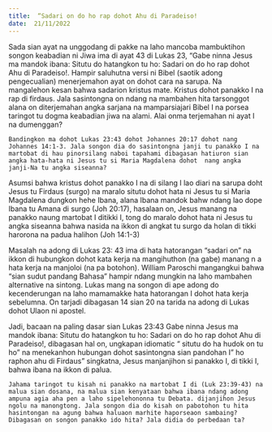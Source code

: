 ```yaml
---
title:  “Sadari on do ho rap dohot Ahu di Paradeiso!
date:  21/11/2022
---
```


Sada sian ayat na unggodang di pakke na laho mancoba mambuktihon songon  keabadian ni Jiwa ima di ayat 43 di Lukas 23, “Gabe ninna Jesus ma mandok ibana: Situtu do hatangkon tu ho: Sadari on do ho rap dohot Ahu di Paradeiso!. Hampir saluhutna  versi ni Bibel (saotik adong pengecualian) menerjemahon ayat  on dohot cara na sarupa. Na mangalehon kesan  bahwa sadarion kristus  mate. Kristus dohot panakko I  na rap di firdaus. Jala sasintongna on ndang na mambahen hita tarsonggot alana on diterjemahan angka sarjana na mamparsiajari Bibel I na porsea taringot tu dogma keabadian jiwa na alami. Alai onma terjemahan ni ayat I na dumenggan?

`Bandingkon ma dohot Lukas 23:43 dohot Johannes 20:17 dohot nang Johannes 14:1-3. Jala songon dia do sasintongna janji tu panakko I na martobat di hau pinorsilang naboi tapahami dibagasan hatiuron sian angka hata-hata ni Jesus tu si Maria Magdalena dohot  nang angka janji-Na tu angka siseanna?`

Asumsi bahwa kristus dohot panakko I na di silang I lao diari na sarupa doht Jesus tu Firdaus (surgo) na maralo situtu dohot hata ni Jesus tu si Maria Magdalena dungkon hehe Ibana, alana Ibana mandok bahw ndang lao dope Ibana tu Amana di surgo (Joh 20:17), hasalaan on, Jesus manang na panakko  naung  martobat I ditikki I, tong do maralo dohot hata ni Jesus tu angka siseanna bahwa nasida na ikkon  di angkat tu surgo da holan  di tikki harorona na padua halihon (Joh 14:1-3)

Masalah na adong di Lukas 23: 43 ima di hata hatorangan “sadari on” na ikkon di hubungkon dohot kata kerja na mangihuthon (na gabe)  manang  n a hata  kerja  na manjoloi (na pa botohon). William Paroschi mangangkui bahwa “sian sudut pandang Bahasa” hampir ndang  mungkin na laho mambahen alternative na sintong. Lukas mang na songon di ape adong do kecenderungan  na laho mamamakke hata hatorangan I dohot  hata kerja sebelumna. On tarjadi dibagasan 14 sian 20 na tarida na adong di Lukas dohot Ulaon ni apostel.

Jadi, bacaan na paling dasar sian Lukas 23:43 Gabe ninna Jesus ma mandok ibana: Situtu do hatangkon tu ho: Sadari on do ho rap dohot Ahu di Paradeiso!, dibagasan hal on, ungkapan idiomatic “ situtu do ha hudok on tu ho” na menekanhon hubungan dohot sasintongna sian pandohan I” ho raphon ahu di Firdaus” singkatna, Jesus manjanjihon si panakko I, di tikki I, bahwa ibana na ikkon di palua.

`Jahama taringot tu kisah ni panakko na martobat I di (Luk 23:39-43) na malua sian dosana, na malua sian kenyataan bahwa ibana ndang adong ampuna agia aha pen a laho sipelehononna tu Debata. dijanjihon Jesus ngolu na manongtong. Jala songon dia do kisah on pabotohon tu hita hasintongan na agung bahwa haluaon marhite haporseaon sambaing? Dibagasan on songon panakko ido hita? Jala didia do perbedaan ta?`